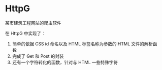 HttpG
=====

某市建筑工程网站的爬虫软件

在 HttpG 中实现了：

1. 简单的依据 CSS id 命名以及 HTML 标签名称为参数的 HTML 文件的解析函数
2. 完成了 Get 和 Post 的封装
3. 还有一个字符转化的函数，针对与 HTML 一些特殊字符
